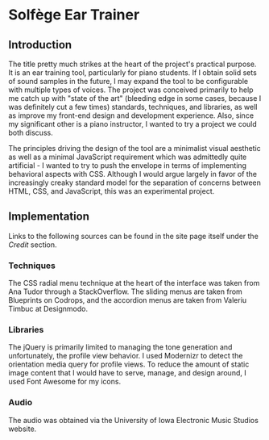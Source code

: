 # Solfège Ear Trainer

## Introduction

The title pretty much strikes at the heart of the project's practical purpose.  It is an ear training tool, particularly for piano students.  If I obtain solid sets of sound samples in the future, I may expand the tool to be configurable with multiple types of voices.  The project was conceived primarily to help me catch up with "state of the art" (bleeding edge in some cases, because I was definitely cut a few times) standards, techniques, and libraries, as well as improve my front-end design and development experience.  Also, since my significant other is a piano instructor, I wanted to try a project we could both discuss.

The principles driving the design of the tool are a minimalist visual aesthetic as well as a minimal JavaScript requirement which was admittedly quite artificial - I wanted to try to push the envelope in terms of implementing behavioral aspects with CSS.  Although I would argue largely in favor of the increasingly creaky standard model for the separation of concerns between HTML, CSS, and JavaScript, this was an experimental project.

## Implementation

Links to the following sources can be found in the site page itself under the *Credit* section.

### Techniques

The CSS radial menu technique at the heart of the interface was taken from Ana Tudor through a StackOverflow.  The sliding menus are taken from Blueprints on Codrops, and the accordion menus are taken from Valeriu Timbuc at Designmodo.

### Libraries

The jQuery is primarily limited to managing the tone generation and unfortunately, the profile view behavior.  I used Modernizr to detect the orientation media query for profile views.  To reduce the amount of static image content that I would have to serve, manage, and design around, I used Font Awesome for my icons.

### Audio

The audio was obtained via the University of Iowa Electronic Music Studios website.
